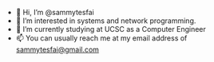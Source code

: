 - 👋 Hi, I’m @sammytesfai
- 👀 I’m interested in systems and network programming.
- 🌱 I’m currently studying at UCSC as a Computer Engineer
- 📫 You can usually reach me at my email address of sammytesfai@gmail.com

<!---
sammytesfai/sammytesfai is a ✨ special ✨ repository because its `README.md` (this file) appears on your GitHub profile.
You can click the Preview link to take a look at your changes.
--->

